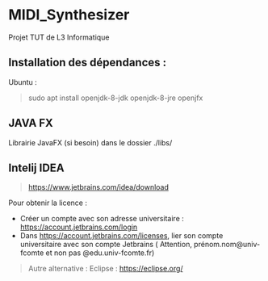 # MIDI_Synthesizer

Projet TUT de L3 Informatique

## Installation des dépendances :
Ubuntu :
>sudo apt install openjdk-8-jdk openjdk-8-jre openjfx

## JAVA FX
Librairie JavaFX (si besoin) dans le dossier ./libs/

## Intelij IDEA
> https://www.jetbrains.com/idea/download

Pour obtenir la licence : 
  - Créer un compte avec son adresse universitaire : https://account.jetbrains.com/login
  - Dans https://account.jetbrains.com/licenses, lier son compte universitaire avec son compte Jetbrains ( Attention, prénom.nom@univ-fcomte et non pas @edu.univ-fcomte.fr)

> Autre alternative : Eclipse : https://eclipse.org/
